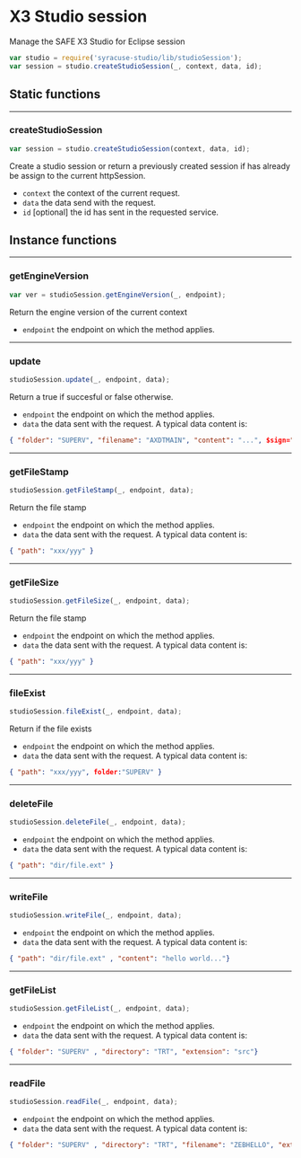 
# X3 Studio session

Manage the SAFE X3 Studio for Eclipse session

``` javascript
var studio = require('syracuse-studio/lib/studioSession');
var session = studio.createStudioSession(_, context, data, id);
```
## Static functions

-------------
### createStudioSession
``` javascript
var session = studio.createStudioSession(context, data, id);
```
Create a studio session or return a previously created session if has already be assign to the current httpSession.

* `context` the context of the current request.
* `data` the data send with the request.
* `id` [optional] the id has sent in the requested service.

## Instance functions

-------------
### getEngineVersion
``` javascript
var ver = studioSession.getEngineVersion(_, endpoint);
```
Return the engine version of the current context

* `endpoint` the endpoint on which the method applies.

-------------
### update
``` javascript
studioSession.update(_, endpoint, data);
```
Return a true if succesful or false otherwise.

* `endpoint` the endpoint on which the method applies.
* `data` the data sent with the request.
A typical data content is:
``` json
{ "folder": "SUPERV", "filename": "AXDTMAIN", "content": "...", $sign="..." }
```

-------------
### getFileStamp
``` javascript
studioSession.getFileStamp(_, endpoint, data);
```
Return the file stamp

* `endpoint` the endpoint on which the method applies.
* `data` the data sent with the request.
A typical data content is:
``` json
{ "path": "xxx/yyy" }
```

-------------
### getFileSize
``` javascript
studioSession.getFileSize(_, endpoint, data);
```
Return the file stamp

* `endpoint` the endpoint on which the method applies.
* `data` the data sent with the request.
A typical data content is:
``` json
{ "path": "xxx/yyy" }
```

-------------
### fileExist
``` javascript
studioSession.fileExist(_, endpoint, data);
```
Return if the file exists

* `endpoint` the endpoint on which the method applies.
* `data` the data sent with the request.
A typical data content is:
``` json
{ "path": "xxx/yyy", folder:"SUPERV" }
```

-------------
### deleteFile
``` javascript
studioSession.deleteFile(_, endpoint, data);
```

* `endpoint` the endpoint on which the method applies.
* `data` the data sent with the request.
A typical data content is:
``` json
{ "path": "dir/file.ext" }
```

-------------
### writeFile
``` javascript
studioSession.writeFile(_, endpoint, data);
```

* `endpoint` the endpoint on which the method applies.
* `data` the data sent with the request.
A typical data content is:
``` json
{ "path": "dir/file.ext" , "content": "hello world..."}
```

-------------
### getFileList
``` javascript
studioSession.getFileList(_, endpoint, data);
```

* `endpoint` the endpoint on which the method applies.
* `data` the data sent with the request.
A typical data content is:
``` json
{ "folder": "SUPERV" , "directory": "TRT", "extension": "src"}
```

-------------
### readFile
``` javascript
studioSession.readFile(_, endpoint, data);
```

* `endpoint` the endpoint on which the method applies.
* `data` the data sent with the request.
A typical data content is:
``` json
{ "folder": "SUPERV" , "directory": "TRT", "filename": "ZEBHELLO", "extension": "src" }
```

